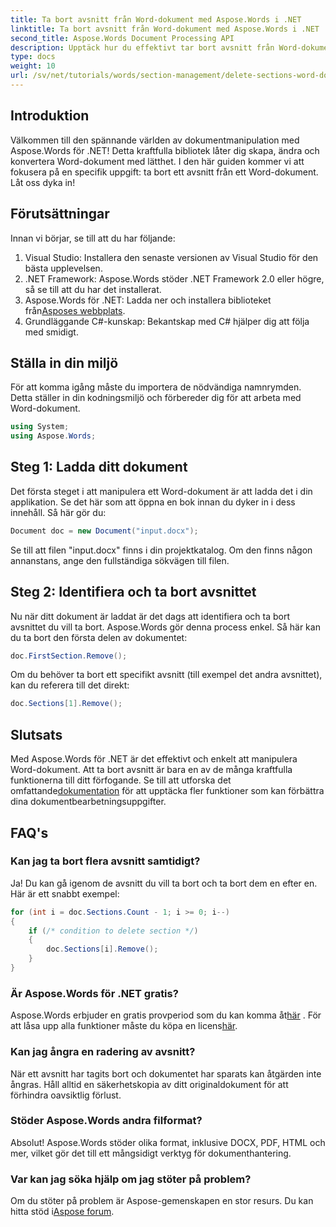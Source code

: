 ```yaml
---
title: Ta bort avsnitt från Word-dokument med Aspose.Words i .NET
linktitle: Ta bort avsnitt från Word-dokument med Aspose.Words i .NET
second_title: Aspose.Words Document Processing API
description: Upptäck hur du effektivt tar bort avsnitt från Word-dokument med Aspose.Words för .NET. Denna omfattande guide leder dig genom förutsättningarna.
type: docs
weight: 10
url: /sv/net/tutorials/words/section-management/delete-sections-word-document/
---
```

## Introduktion

Välkommen till den spännande världen av dokumentmanipulation med Aspose.Words för .NET! Detta kraftfulla bibliotek låter dig skapa, ändra och konvertera Word-dokument med lätthet. I den här guiden kommer vi att fokusera på en specifik uppgift: ta bort ett avsnitt från ett Word-dokument. Låt oss dyka in!

## Förutsättningar

Innan vi börjar, se till att du har följande:

1. Visual Studio: Installera den senaste versionen av Visual Studio för den bästa upplevelsen.
2. .NET Framework: Aspose.Words stöder .NET Framework 2.0 eller högre, så se till att du har det installerat.
3.  Aspose.Words för .NET: Ladda ner och installera biblioteket från[Asposes webbplats](https://releases.aspose.com/words/net/).
4. Grundläggande C#-kunskap: Bekantskap med C# hjälper dig att följa med smidigt.

## Ställa in din miljö

För att komma igång måste du importera de nödvändiga namnrymden. Detta ställer in din kodningsmiljö och förbereder dig för att arbeta med Word-dokument.

```csharp
using System;
using Aspose.Words;
```

## Steg 1: Ladda ditt dokument

Det första steget i att manipulera ett Word-dokument är att ladda det i din applikation. Se det här som att öppna en bok innan du dyker in i dess innehåll. Så här gör du:

```csharp
Document doc = new Document("input.docx");
```

Se till att filen "input.docx" finns i din projektkatalog. Om den finns någon annanstans, ange den fullständiga sökvägen till filen.

## Steg 2: Identifiera och ta bort avsnittet

Nu när ditt dokument är laddat är det dags att identifiera och ta bort avsnittet du vill ta bort. Aspose.Words gör denna process enkel. Så här kan du ta bort den första delen av dokumentet:

```csharp
doc.FirstSection.Remove();
```

Om du behöver ta bort ett specifikt avsnitt (till exempel det andra avsnittet), kan du referera till det direkt:

```csharp
doc.Sections[1].Remove();
```

## Slutsats

Med Aspose.Words för .NET är det effektivt och enkelt att manipulera Word-dokument. Att ta bort avsnitt är bara en av de många kraftfulla funktionerna till ditt förfogande. Se till att utforska det omfattande[dokumentation](https://reference.aspose.com/words/net/) för att upptäcka fler funktioner som kan förbättra dina dokumentbearbetningsuppgifter.

## FAQ's

### Kan jag ta bort flera avsnitt samtidigt?
Ja! Du kan gå igenom de avsnitt du vill ta bort och ta bort dem en efter en. Här är ett snabbt exempel:

```csharp
for (int i = doc.Sections.Count - 1; i >= 0; i--)
{
    if (/* condition to delete section */)
    {
        doc.Sections[i].Remove();
    }
}
```

### Är Aspose.Words för .NET gratis?
 Aspose.Words erbjuder en gratis provperiod som du kan komma åt[här](https://releases.aspose.com/) . För att låsa upp alla funktioner måste du köpa en licens[här](https://purchase.aspose.com/buy).

### Kan jag ångra en radering av avsnitt?
När ett avsnitt har tagits bort och dokumentet har sparats kan åtgärden inte ångras. Håll alltid en säkerhetskopia av ditt originaldokument för att förhindra oavsiktlig förlust.

### Stöder Aspose.Words andra filformat?
Absolut! Aspose.Words stöder olika format, inklusive DOCX, PDF, HTML och mer, vilket gör det till ett mångsidigt verktyg för dokumenthantering.

### Var kan jag söka hjälp om jag stöter på problem?
 Om du stöter på problem är Aspose-gemenskapen en stor resurs. Du kan hitta stöd i[Aspose forum](https://forum.aspose.com/c/words/8).
